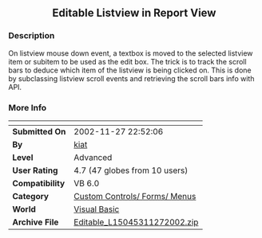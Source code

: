 ﻿<div align="center">

## Editable Listview in Report View


</div>

### Description

On listview mouse down event, a textbox is moved to the selected listview item or subitem to be used as the edit box. The trick is to track the scroll bars to deduce which item of the listview is being clicked on. This is done by subclassing listview scroll events and retrieving the scroll bars info with API.
 
### More Info
 


<span>             |<span>
---                |---
**Submitted On**   |2002-11-27 22:52:06
**By**             |[kiat](https://github.com/Planet-Source-Code/PSCIndex/blob/master/ByAuthor/kiat.md)
**Level**          |Advanced
**User Rating**    |4.7 (47 globes from 10 users)
**Compatibility**  |VB 6\.0
**Category**       |[Custom Controls/ Forms/  Menus](https://github.com/Planet-Source-Code/PSCIndex/blob/master/ByCategory/custom-controls-forms-menus__1-4.md)
**World**          |[Visual Basic](https://github.com/Planet-Source-Code/PSCIndex/blob/master/ByWorld/visual-basic.md)
**Archive File**   |[Editable\_L15045311272002\.zip](https://github.com/Planet-Source-Code/kiat-editable-listview-in-report-view__1-41097/archive/master.zip)








